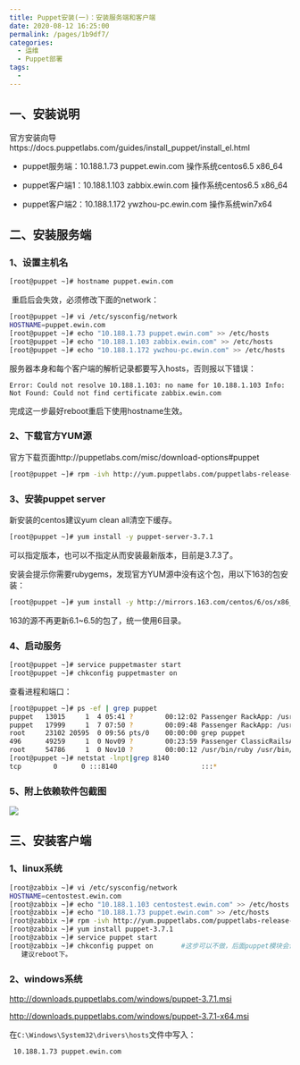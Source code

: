 ```yaml
---
title: Puppet安装(一)：安装服务端和客户端
date: 2020-08-12 16:25:00
permalink: /pages/1b9df7/
categories: 
  - 运维
  - Puppet部署
tags: 
  - 
---
```

## 一、安装说明

  官方安装向导https://docs.puppetlabs.com/guides/install_puppet/install_el.html

-   puppet服务端：10.188.1.73 puppet.ewin.com   操作系统centos6.5 x86_64

-   puppet客户端1：10.188.1.103 zabbix.ewin.com   操作系统centos6.5 x86_64

-   puppet客户端2：10.188.1.172 ywzhou-pc.ewin.com  操作系统win7x64


<!-- more -->

## 二、安装服务端

### 1、设置主机名

```bash
[root@puppet ~]# hostname puppet.ewin.com
```


​    重启后会失效，必须修改下面的network：

```bash
[root@puppet ~]# vi /etc/sysconfig/network
HOSTNAME=puppet.ewin.com
[root@puppet ~]# echo "10.188.1.73 puppet.ewin.com" >> /etc/hosts
[root@puppet ~]# echo "10.188.1.103 zabbix.ewin.com" >> /etc/hosts
[root@puppet ~]# echo "10.188.1.172 ywzhou-pc.ewin.com" >> /etc/hosts
```


  服务器本身和每个客户端的解析记录都要写入hosts，否则报以下错误：

```
Error: Could not resolve 10.188.1.103: no name for 10.188.1.103 Info: Not Found: Could not find certificate zabbix.ewin.com
```


   完成这一步最好reboot重启下使用hostname生效。

### 2、下载官方YUM源

  官方下载页面http://puppetlabs.com/misc/download-options#puppet

```bash
[root@puppet ~]# rpm -ivh http://yum.puppetlabs.com/puppetlabs-release-el-6.noarch.rpm
```



### 3、安装puppet server

  新安装的centos建议yum clean all清空下缓存。

```bash
[root@puppet ~]# yum install -y puppet-server-3.7.1
```


  可以指定版本，也可以不指定从而安装最新版本，目前是3.7.3了。

  安装会提示你需要rubygems，发现官方YUM源中没有这个包，用以下163的包安装：

```bash
[root@puppet ~]# yum install -y http://mirrors.163.com/centos/6/os/x86_64/Packages/rubygems-1.3.7-5.el6.noarch.rpm
```


   163的源不再更新6.1~6.5的包了，统一使用6目录。

### 4、启动服务

```bash
[root@puppet ~]# service puppetmaster start
[root@puppet ~]# chkconfig puppetmaster on
```


  查看进程和端口：

```bash
[root@puppet ~]# ps -ef | grep puppet
puppet   13015     1  4 05:41 ?        00:12:02 Passenger RackApp: /usr/share/puppet/rack/puppetmasterd                                    
puppet   17999     1  7 07:50 ?        00:09:48 Passenger RackApp: /usr/share/puppet/rack/puppetmasterd                                    
root     23102 20595  0 09:56 pts/0    00:00:00 grep puppet
496      49259     1  0 Nov09 ?        00:23:59 Passenger ClassicRailsApp: /usr/share/puppet-dashboard                                              
root     54786     1  0 Nov10 ?        00:00:12 /usr/bin/ruby /usr/bin/puppet agent /home/test.pp
[root@puppet ~]# netstat -lnpt|grep 8140
tcp        0      0 :::8140                     :::*                        LISTEN      2798/httpd      #我这里与apache整合了，所以显示的是httpd
```



### 5、附上依赖软件包截图

![](https://s3.51cto.com/wyfs02/M00/52/6E/wKiom1RkZv_gUIa0AAHuwIdASqA519.jpg)



## 三、安装客户端



### 1、linux系统

```bash
[root@zabbix ~]# vi /etc/sysconfig/network
HOSTNAME=centostest.ewin.com
[root@zabbix ~]# echo "10.188.1.103 centostest.ewin.com" >> /etc/hosts  #建议将自身也写入
[root@zabbix ~]# echo "10.188.1.73 puppet.ewin.com" >> /etc/hosts
[root@zabbix ~]# rpm -ivh http://yum.puppetlabs.com/puppetlabs-release-el-6.noarch.rpm
[root@zabbix ~]# yum install puppet-3.7.1
[root@zabbix ~]# service puppet start
[root@zabbix ~]# chkconfig puppet on       #这步可以不做，后面puppet模块会讲
   建议reboot下。
```



### 2、windows系统

  http://downloads.puppetlabs.com/windows/puppet-3.7.1.msi

  http://downloads.puppetlabs.com/windows/puppet-3.7.1-x64.msi

  在`C:\Windows\System32\drivers\hosts`文件中写入：

```
 10.188.1.73 puppet.ewin.com
```

